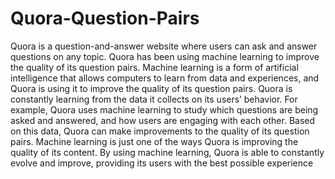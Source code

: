 
# Quora-Question-Pairs

Quora is a question-and-answer website where users can ask and answer questions on any topic. Quora has been using machine learning to improve the quality of its question pairs. Machine learning is a form of artificial intelligence that allows computers to learn from data and experiences, and Quora is using it to improve the quality of its question pairs. Quora is constantly learning from the data it collects on its users’ behavior. For example, Quora uses machine learning to study which questions are being asked and answered, and how users are engaging with each other. Based on this data, Quora can make improvements to the quality of its question pairs. Machine learning is just one of the ways Quora is improving the quality of its content. By using machine learning, Quora is able to constantly evolve and improve, providing its users with the best possible experience

